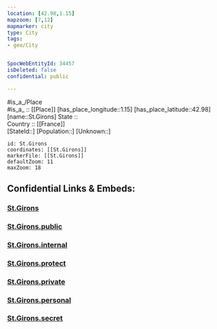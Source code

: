 ```yaml
---
location: [42.98,1.15] 
mapzoom: [7,12] 
mapmarker: city 
type: City
tags:
- geo/City


SpocWebEntityId: 34457
isDeleted: false
confidential: public

---
```

#is_a_/Place  
#is_a_ :: [[Place]] 
[has_place_longitude::1.15] 
[has_place_latitude::42.98] 
[name::St.Girons] 
State ::  
Country :: [[France]]  
[StateId::] 
[Population::] 
[Unknown::] 


```leaflet
id: St.Girons
coordinates: [[St.Girons]] 
markerFile: [[St.Girons]] 
defaultZoom: 11 
maxZoom: 18
```


## Confidential Links & Embeds: 

### [St.Girons](/_Standards/Earth/Continent/Europe/Europe~West/France/regions~France/Occitanie/departments~Occitanie/Ariège/communes~Ariège/Saint-Girons/cities~Saint-Girons/St.Girons.md) 

### [St.Girons.public](/_public/Earth/Continent/Europe/Europe~West/France/regions~France/Occitanie/departments~Occitanie/Ariège/communes~Ariège/Saint-Girons/cities~Saint-Girons/St.Girons.public.md) 

### [St.Girons.internal](/_internal/Earth/Continent/Europe/Europe~West/France/regions~France/Occitanie/departments~Occitanie/Ariège/communes~Ariège/Saint-Girons/cities~Saint-Girons/St.Girons.internal.md) 

### [St.Girons.protect](/_protect/Earth/Continent/Europe/Europe~West/France/regions~France/Occitanie/departments~Occitanie/Ariège/communes~Ariège/Saint-Girons/cities~Saint-Girons/St.Girons.protect.md) 

### [St.Girons.private](/_private/Earth/Continent/Europe/Europe~West/France/regions~France/Occitanie/departments~Occitanie/Ariège/communes~Ariège/Saint-Girons/cities~Saint-Girons/St.Girons.private.md) 

### [St.Girons.personal](/_personal/Earth/Continent/Europe/Europe~West/France/regions~France/Occitanie/departments~Occitanie/Ariège/communes~Ariège/Saint-Girons/cities~Saint-Girons/St.Girons.personal.md) 

### [St.Girons.secret](/_secret/Earth/Continent/Europe/Europe~West/France/regions~France/Occitanie/departments~Occitanie/Ariège/communes~Ariège/Saint-Girons/cities~Saint-Girons/St.Girons.secret.md)

